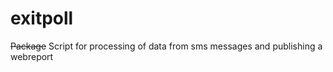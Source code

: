 exitpoll
========

~~Package~~ Script for processing of data from sms messages and publishing a webreport
